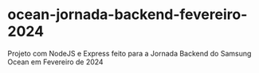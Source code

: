 # ocean-jornada-backend-fevereiro-2024
Projeto com NodeJS e Express feito para a Jornada Backend do Samsung Ocean em Fevereiro de 2024

